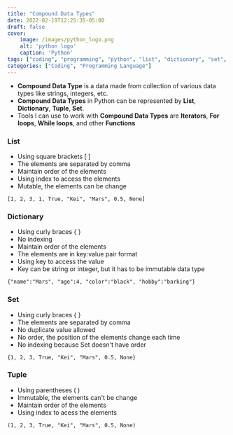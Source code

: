 ```yaml
---
title: "Compound Data Types"
date: 2022-02-19T12:25:35-05:00
draft: false
cover:
    image: /images/python_logo.png
    alt: 'python logo'
    caption: 'Python'
tags: ["coding", "programming", "python", "list", "dictionary", "set", "tuple", "compound data type", "collection"]
categories: ["Coding", "Programming Language"]
---
```


- __Compound Data Type__ is a data made from collection of various data types like strings, integers, etc.
- __Compound Data Types__ in Python can be represented by __List__, __Dictionary__, __Tuple__, __Set__.
- Tools I can use to work with __Compound Data Types__ are __Iterators__, __For loops__, __While loops__, and other __Functions__


### __List__

   - Using square brackets \[ \] 
   - The elements are separated by comma
   - Maintain order of the elements 
   - Using index to access the elements
   - Mutable, the elements can be change

   `[1, 2, 3, 1, True, "Kei", "Mars", 0.5, None]`
   

### __Dictionary__

   - Using curly braces { }
   - No indexing
   - Maintain order of the elements
   - The elements are in key:value pair format
   - Using key to access the value
   - Key can be string or integer, but it has to be immutable data type

   `{"name":"Mars", "age":4, "color":"black", "hobby":"barking"}`



### __Set__

   - Using curly braces { }
   - The elements are separated by comma
   - No duplicate value allowed
   - No order, the position of the elements change each time 
   - No indexing because Set doesn't have order

   `{1, 2, 3, True, "Kei", "Mars", 0.5, None}`



### __Tuple__

   - Using parentheses ( )
   - Immutable, the elements can't be change
   - Maintain order of the elements
   - Using index to acess the elements

   `(1, 2, 3, True, "Kei", "Mars", 0.5, None)`
    

